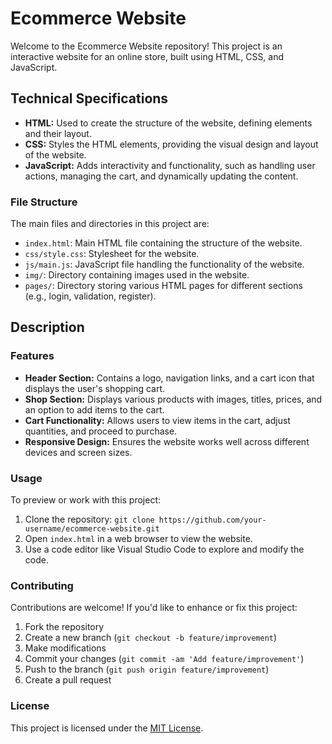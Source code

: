 # Ecommerce Website

Welcome to the Ecommerce Website repository! This project is an interactive website for an online store, built using HTML, CSS, and JavaScript.

## Technical Specifications

- **HTML:** Used to create the structure of the website, defining elements and their layout.
- **CSS:** Styles the HTML elements, providing the visual design and layout of the website.
- **JavaScript:** Adds interactivity and functionality, such as handling user actions, managing the cart, and dynamically updating the content.

### File Structure

The main files and directories in this project are:

- `index.html`: Main HTML file containing the structure of the website.
- `css/style.css`: Stylesheet for the website.
- `js/main.js`: JavaScript file handling the functionality of the website.
- `img/`: Directory containing images used in the website.
- `pages/`: Directory storing various HTML pages for different sections (e.g., login, validation, register).

## Description

### Features

- **Header Section:** Contains a logo, navigation links, and a cart icon that displays the user's shopping cart.
- **Shop Section:** Displays various products with images, titles, prices, and an option to add items to the cart.
- **Cart Functionality:** Allows users to view items in the cart, adjust quantities, and proceed to purchase.
- **Responsive Design:** Ensures the website works well across different devices and screen sizes.

### Usage

To preview or work with this project:

1. Clone the repository: `git clone https://github.com/your-username/ecommerce-website.git`
2. Open `index.html` in a web browser to view the website.
3. Use a code editor like Visual Studio Code to explore and modify the code.

### Contributing

Contributions are welcome! If you'd like to enhance or fix this project:

1. Fork the repository
2. Create a new branch (`git checkout -b feature/improvement`)
3. Make modifications
4. Commit your changes (`git commit -am 'Add feature/improvement'`)
5. Push to the branch (`git push origin feature/improvement`)
6. Create a pull request

### License

This project is licensed under the [MIT License](LICENSE).
